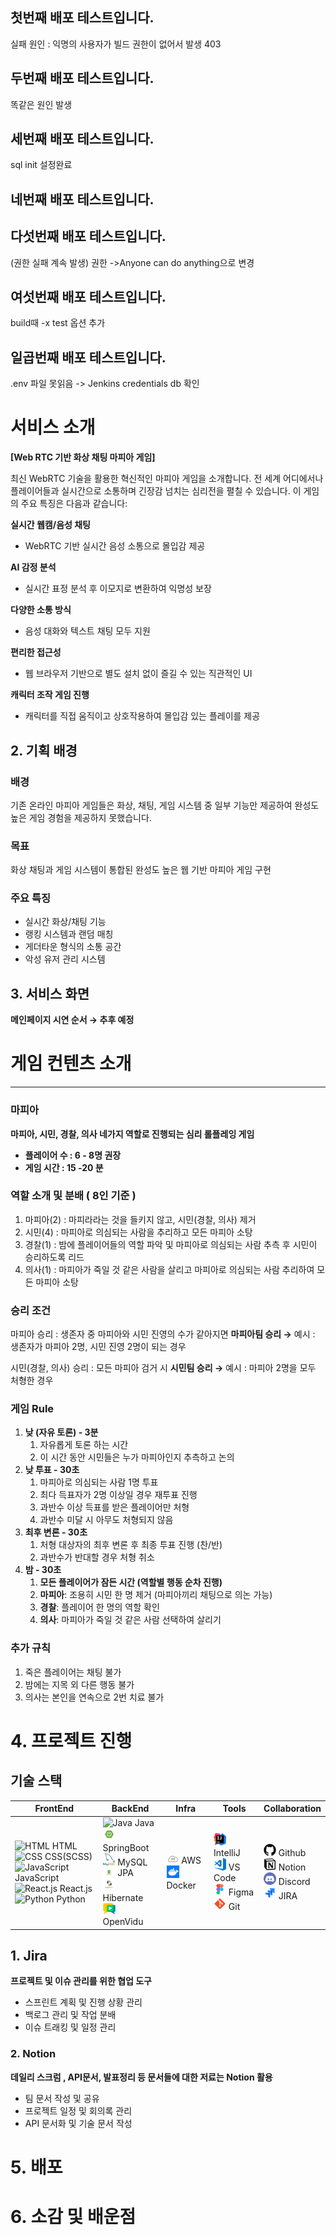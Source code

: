 ## 첫번째 배포 테스트입니다.

실패 원인 : 익명의 사용자가 빌드 권한이 없어서 발생 403

## 두번째 배포 테스트입니다.

똑같은 원인 발생

## 세번째 배포 테스트입니다.

sql init 설정완료

## 네번째 배포 테스트입니다.

## 다섯번째 배포 테스트입니다.

(권한 실패 계속 발생) 권한 ->Anyone can do anything으로 변경

## 여섯번째 배포 테스트입니다.

build때 -x test 옵션 추가

## 일곱번째 배포 테스트입니다.

.env 파일 못읽음 -> Jenkins credentials db 확인

# 서비스 소개

**[Web RTC 기반 화상 채팅 마피아 게임]**

최신 WebRTC 기술을 활용한 혁신적인 마피아 게임을 소개합니다. 전 세계 어디에서나 플레이어들과 실시간으로 소통하며 긴장감 넘치는 심리전을 펼칠 수 있습니다. 이 게임의 주요
특징은 다음과 같습니다:

**실시간 웹캠/음성 채팅**

- WebRTC 기반 실시간 음성 소통으로 몰입감 제공

**AI 감정 분석**

- 실시간 표정 분석 후 이모지로 변환하여 익명성 보장

**다양한 소통 방식**

- 음성 대화와 텍스트 채팅 모두 지원

**편리한 접근성**

- 웹 브라우저 기반으로 별도 설치 없이 즐길 수 있는 직관적인 UI

**캐릭터 조작 게임 진행**

- 캐릭터를 직접 움직이고 상호작용하여 몰입감 있는 플레이를 제공

## 2. 기획 배경

### 배경

기존 온라인 마피아 게임들은 화상, 채팅, 게임 시스템 중 일부 기능만 제공하여 완성도 높은 게임 경험을 제공하지 못했습니다.

### 목표

화상 채팅과 게임 시스템이 통합된 완성도 높은 웹 기반 마피아 게임 구현

### 주요 특징

- 실시간 화상/채팅 기능
- 랭킹 시스템과 랜덤 매칭
- 게더타운 형식의 소통 공간
- 악성 유저 관리 시스템

## 3. 서비스 화면

**메인페이지 시연 순서 → 추후 예정**

# 게임 컨텐츠 소개

---

### 마피아

**마피아, 시민, 경찰, 의사 네가지 역할로 진행되는 심리 롤플레잉 게임**

- **플레이어 수 : 6 - 8명 권장**
- **게임 시간 : 15 -20 분**

### 역할 소개 및 분배 ( 8인 기준 )

1. 마피아(2) : 마피라라는 것을 들키지 않고, 시민(경찰, 의사) 제거
2. 시민(4) : 마피아로 의심되는 사람을 추리하고 모든 마피아 소탕
3. 경찰(1) : 밤에 플레이어들의 역할 파악 및 마피아로 의심되는 사람 추측 후 시민이 승리하도록 리드
4. 의사(1) : 마피아가 죽일 것 같은 사람을 살리고 마피아로 의심되는 사람 추리하여 모든 마피아 소탕

### 승리 조건

마피아 승리 : 생존자 중 마피아와 시민 진영의 수가 같아지면 **마피아팀 승리
→**  예시 : 생존자가 마피아 2명, 시민 진영 2명이 되는 경우

시민(경찰, 의사) 승리 : 모든 마피아 검거 시 **시민팀 승리
→** 예시 : 마피아 2명을 모두 처형한 경우

### 게임 Rule

1. **낮 (자유 토론)  - 3분**
    1. 자유롭게 토론 하는 시간
    2. 이 시간 동안 시민들은 누가 마피아인지 추측하고 논의
2. **낮 투표 - 30초**
    1. 마피아로 의심되는 사람 1명 투표
    2. 최다 득표자가 2명 이상일 경우 재투표 진행
    3. 과반수 이상 득표를 받은 플레이어만 처형
    4. 과반수 미달 시 아무도 처형되지 않음
3. **최후 변론 - 30초**
    1. 처형 대상자의 최후 변론 후 최종 투표 진행 (찬/반)
    2. 과반수가 반대할 경우 처형 취소
4. **밤 - 30초**
    1. **모든 플레이어가 잠든 시간 (역할별 행동 순차 진행)**
    2. **마피아**: 조용히 시민 한 명 제거 (마피아끼리 채팅으로 의논 가능)
    3. **경찰**: 플레이어 한 명의 역할 확인
    4. **의사**: 마피아가 죽일 것 같은 사람 선택하여 살리기

### 추가 규칙

1. 죽은 플레이어는 채팅 불가
2. 밤에는 지목 외 다른 행동 불가
3. 의사는 본인을 연속으로 2번 치료 불가

# 4. 프로젝트 진행

<h2>기술 스택</h2>

<div align="center">
  <table>
    <thead>
      <tr>
        <th>FrontEnd</th>
        <th>BackEnd</th>
        <th>Infra</th>
        <th>Tools</th>
        <th>Collaboration</th>
      </tr>
    </thead>
    <tbody>
      <tr>
        <td>
          <ul style="list-style: none; padding-left: 0; margin: 0; text-align: left;">
            <li><img src="https://img.icons8.com/color/48/000000/html-5.png" alt="HTML" width="20"/> HTML</li>
            <li><img src="https://img.icons8.com/color/48/000000/css3.png" alt="CSS" width="20"/> CSS(SCSS)</li>
            <li><img src="https://img.icons8.com/color/48/000000/javascript.png" alt="JavaScript" width="20"/> JavaScript</li>
            <li><img src="https://img.icons8.com/officel/48/000000/react.png" alt="React.js" width="20"/> React.js</li>
            <li><img src="https://img.icons8.com/color/48/000000/python.png" alt="Python" width="20"/> Python</li>
          </ul>
        </td>
        <td>
          <ul style="list-style: none; padding-left: 0; margin: 0; text-align: left;">
            <li><img src="https://img.icons8.com/color/48/000000/java-coffee-cup-logo.png" alt="Java" width="20"/> Java</li>
            <li><img src="icons/springboot.png" alt="SpringBoot" width="20"/> SpringBoot</li>
            <li><img src="icons/mysql.png" alt="MySQL" width="20"/> MySQL</li>
            <li><img src="icons/jpa.png" alt="JPA" width="20"/> JPA</li>
            <li><img src="icons/hibernate.png" alt="Hibernate" width="20"/> Hibernate</li>
            <li><img src="icons/openvidu.png" alt="OpenVidu" width="20"/> OpenVidu</li>
          </ul>
        </td>
        <td>
          <ul style="list-style: none; padding-left: 0; margin: 0; text-align: left;">
            <li><img src="icons/aws.png" alt="AWS" width="20"/> AWS</li>
            <li><img src="icons/docker.jpg" alt="Docker" width="20"/> Docker</li>
          </ul>
        </td>
        <td>
          <ul style="list-style: none; padding-left: 0; margin: 0; text-align: left;">
            <li><img src="icons/intellij.png" alt="AWS" width="20"/> IntelliJ</li>
            <li><img src="icons/vscode.png" alt="Docker" width="20"/> VS Code</li>
            <li><img src="icons/figma.png" alt="Docker" width="20"/> Figma</li>
            <li><img src="icons/git.png" alt="Docker" width="20"/> Git</li>
          </ul>
        </td>
        <td>
          <ul style="list-style: none; padding-left: 0; margin: 0; text-align: left;">
            <li><img src="icons/github.png" alt="AWS" width="20"/> Github</li>
            <li><img src="icons/notion.png" alt="Docker" width="20"/> Notion</li>
            <li><img src="icons/discord.png" alt="Docker" width="20"/> Discord</li>
            <li><img src="icons/jira.png" alt="Docker" width="20"/> JIRA</li>
          </ul>
        </td>
      </tr>
    </tbody>
  </table>
</div>

## 1. Jira

**프로젝트 및 이슈 관리를 위한 협업 도구**

- 스프린트 계획 및 진행 상황 관리
- 백로그 관리 및 작업 분배
- 이슈 트래킹 및 일정 관리

### 2. Notion

**데일리 스크럼 , API문서, 발표정리 등 문서들에 대한 저료는 Notion 활용**

- 팀 문서 작성 및 공유
- 프로젝트 일정 및 회의록 관리
- API 문서화 및 기술 문서 작성

# 5. 배포

# 6. 소감 및 배운점